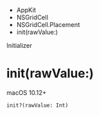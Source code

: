 

- AppKit
- NSGridCell
- NSGridCell.Placement
-  init(rawValue:) 

Initializer

# init(rawValue:)

macOS 10.12+

``` source
init?(rawValue: Int)
```

